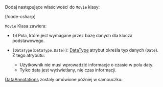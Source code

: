Dodaj następujące właściwości do `Movie` klasy:

[!code-csharp[](~/tutorials/first-mvc-app/start-mvc/sample/MvcMovie22/Models/Movie.cs?name=snippet1)]

`Movie` Klasa zawiera:

* `Id` Pola, które jest wymagane przez bazę danych dla klucza podstawowego.
* `[DataType(DataType.Date)]`:  [DataType](/dotnet/api/microsoft.aspnetcore.mvc.dataannotations.internal.datatypeattributeadapter) atrybut określa typ danych (`Date`). Z tego atrybutu:

  * Użytkownik nie musi wprowadzić informacje o czasie w polu daty.
  * Tylko data jest wyświetlany, nie czas informacji.

[DataAnnotations](/dotnet/api/system.componentmodel.dataannotations) zostały omówione później w samouczku.
